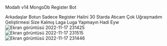 Modallı v14 MongoDb Register Bot

Arkadaşlar Botun Sadece Register Halini 30 Starda Atıcam
Çok Uğraşmadım Geliştirmesi Size Kalmış Laga Luga Yapmayın Hadi Eyw
![Ekran görüntüsü 2022-11-17 231425](https://user-images.githubusercontent.com/97904458/202551099-877485b2-37aa-4ca6-8328-636e75257c3a.png)
![Ekran görüntüsü 2022-11-17 231515](https://user-images.githubusercontent.com/97904458/202551102-becba9f4-78e0-44d9-820a-ca86bace8727.png)
![Ekran görüntüsü 2022-11-17 231446](https://user-images.githubusercontent.com/97904458/202551105-51124067-7869-4e41-9d20-b4fcd39620b5.png)
